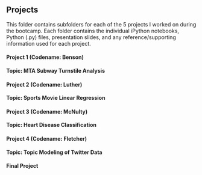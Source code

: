 ## Projects  

This folder contains subfolders for each of the 5 projects I worked on during the bootcamp.  Each folder contains the individual iPython notebooks, Python (.py) files, presentation slides, and any reference/supporting information used for each project.  

#### Project 1 (Codename: Benson)  
**Topic:  MTA Subway Turnstile Analysis**  
#### Project 2 (Codename: Luther)  
**Topic:  Sports Movie Linear Regression**  
#### Project 3 (Codename: McNulty)  
**Topic:  Heart Disease Classification**  
#### Project 4 (Codename: Fletcher)
**Topic:  Topic Modeling of Twitter Data**  
#### Final Project  
